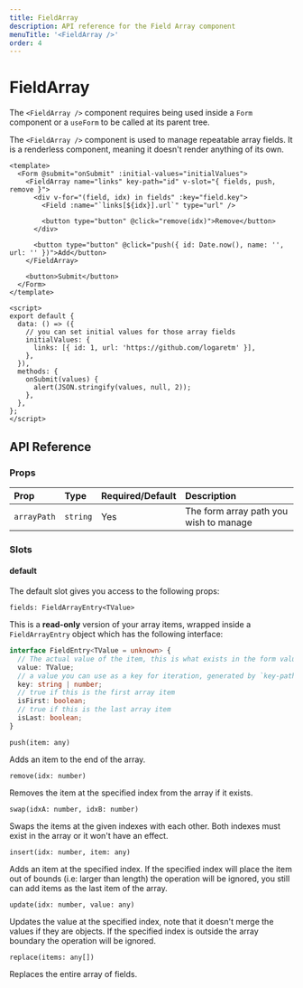 ```yaml
---
title: FieldArray
description: API reference for the Field Array component
menuTitle: '<FieldArray />'
order: 4
---
```


# FieldArray <DocBadge title="v4.5" />

<doc-tip title="Form Context" type="warn">

The `<FieldArray />` component requires being used inside a `Form` component or a `useForm` to be called at its parent tree.

</doc-tip>

The `<FieldArray />` component is used to manage repeatable array fields. It is a renderless component, meaning it doesn't render anything of its own.

```vue
<template>
  <Form @submit="onSubmit" :initial-values="initialValues">
    <FieldArray name="links" key-path="id" v-slot="{ fields, push, remove }">
      <div v-for="(field, idx) in fields" :key="field.key">
        <Field :name="`links[${idx}].url`" type="url" />

        <button type="button" @click="remove(idx)">Remove</button>
      </div>

      <button type="button" @click="push({ id: Date.now(), name: '', url: '' })">Add</button>
    </FieldArray>

    <button>Submit</button>
  </Form>
</template>

<script>
export default {
  data: () => ({
    // you can set initial values for those array fields
    initialValues: {
      links: [{ id: 1, url: 'https://github.com/logaretm' }],
    },
  }),
  methods: {
    onSubmit(values) {
      alert(JSON.stringify(values, null, 2));
    },
  },
};
</script>
```

## API Reference

### Props

| Prop        | Type     | Required/Default | Description                            |
| :---------- | :------- | :--------------- | :------------------------------------- |
| `arrayPath` | `string` | Yes              | The form array path you wish to manage |

### Slots

#### default

The default slot gives you access to the following props:

<code-title level="4">

`fields: FieldArrayEntry<TValue>`

</code-title>

This is a **read-only** version of your array items, wrapped inside a `FieldArrayEntry` object which has the following interface:

```ts
interface FieldEntry<TValue = unknown> {
  // The actual value of the item, this is what exists in the form values
  value: TValue;
  // a value you can use as a key for iteration, generated by `key-path` prop
  key: string | number;
  // true if this is the first array item
  isFirst: boolean;
  // true if this is the last array item
  isLast: boolean;
}
```

<code-title level="4">

`push(item: any)`

</code-title>

Adds an item to the end of the array.

<code-title level="4">

`remove(idx: number)`

</code-title>

Removes the item at the specified index from the array if it exists.

<code-title level="4">

`swap(idxA: number, idxB: number)`

</code-title>

Swaps the items at the given indexes with each other. Both indexes must exist in the array or it won't have an effect.

<code-title level="4">

`insert(idx: number, item: any)`

</code-title>

Adds an item at the specified index. If the specified index will place the item out of bounds (i.e: larger than length) the operation will be ignored, you still can add items as the last item of the array.

<code-title level="4">

`update(idx: number, value: any)`

</code-title>

Updates the value at the specified index, note that it doesn't merge the values if they are objects. If the specified index is outside the array boundary the operation will be ignored.

<code-title level="4">

`replace(items: any[])`

</code-title>

Replaces the entire array of fields.
